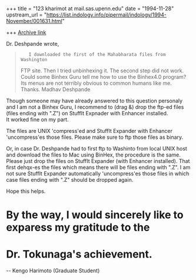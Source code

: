 +++
title = "123 kharimot at mail.sas.upenn.edu"
date = "1994-11-28"
upstream_url = "https://list.indology.info/pipermail/indology/1994-November/001631.html"

+++
[Archive link](https://list.indology.info/pipermail/indology/1994-November/001631.html)

Dr. Deshpande wrote,

>        I downloaded the first of the Mahabharata files from Washington 
>FTP site.  Then I tried unbinhexing it.  The second step did not work.  
>Could some Binhex Guru tell me how to use the Binhex4.0 program?  Its 
>menus are not terribly obvious to common humans like me.  Thanks.
>        Madhav Deshpande

Though someone may have already answered to this question personaly and 
I am not a Binhex Guru, I recommend to (drag &) drop the ftp-ed files 
(files ending with ".Z") on StuffIt Expnader with Enhancer installed.  
It worked fine on my part.

The files are UNIX 'compress'ed and StuffIt Expander with Enhancer 
'uncompress'es those files.  Please make sure to ftp those files as 
binary.

Or, in case Dr. Deshpande had to first ftp to Washinto from local UNIX 
host and download the files to Mac using BinHex, the procedure is the 
same.  Please just drop the files on StuffIt Expander (with Enhancer 
installed).  That first dehqx-es the files which means there will be 
files ending with ".Z".  I am not sure StuffIt Expander automatically 
'uncompress'es those files in which case files ending with ".Z" should 
be dropped again.

Hope this helps.

# By the way, I would sincerely like to exparess my gratitude to the 
# Dr. Tokunaga's achievement.

-- Kengo Harimoto
(Graduate Student)






